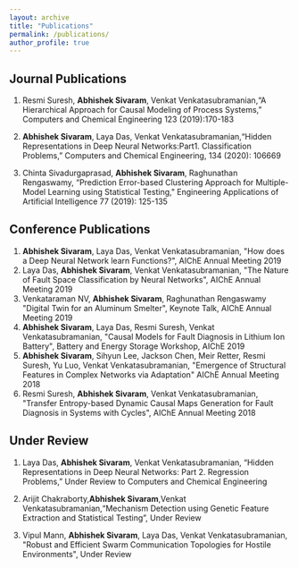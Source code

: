 ```yaml
---
layout: archive
title: "Publications"
permalink: /publications/
author_profile: true
---
```

## Journal Publications

1. Resmi Suresh, **Abhishek Sivaram**, Venkat Venkatasubramanian,“A Hierarchical Approach for Causal Modeling of Process Systems,” Computers and Chemical Engineering 123 (2019):170-183

2. **Abhishek Sivaram**, Laya Das, Venkat Venkatasubramanian,“Hidden Representations in Deep Neural Networks:Part1. Classification Problems,” Computers and Chemical Engineering, 134 (2020): 106669

3. Chinta Sivadurgaprasad, **Abhishek Sivaram**, Raghunathan Rengaswamy, “Prediction Error-based Clustering Approach for Multiple- Model Learning using Statistical Testing," Engineering Applications of Artificial Intelligence 77 (2019): 125-135

## Conference Publications

1. **Abhishek Sivaram**, Laya Das, Venkat Venkatasubramanian, "How does a Deep Neural Network learn Functions?", AIChE Annual Meeting 2019
2. Laya Das, **Abhishek Sivaram**, Venkat Venkatasubramanian, "The Nature of Fault Space Classification by Neural Networks", AIChE Annual Meeting 2019
3. Venkataraman NV, **Abhishek Sivaram**, Raghunathan Rengaswamy "Digital Twin for an Aluminum Smelter", Keynote Talk, AIChE Annual Meeting 2019
4. **Abhishek Sivaram**, Laya Das, Resmi Suresh, Venkat Venkatasubramanian, "Causal Models for Fault Diagnosis in Lithium Ion Battery", Battery and Energy Storage Workshop, AIChE 2019
5. **Abhishek Sivaram**, Sihyun Lee, Jackson Chen, Meir Retter, Resmi Suresh, Yu Luo, Venkat Venkatasubramanian, "Emergence of Structural Features in Complex Networks via Adaptation" AIChE Annual Meeting 2018
6. Resmi Suresh, **Abhishek Sivaram**, Venkat Venkatasubramanian, "Transfer Entropy-based Dynamic Causal Maps Generation for Fault Diagnosis in Systems with Cycles", AIChE Annual Meeting 2018

## Under Review

1. Laya Das, **Abhishek Sivaram**, Venkat Venkatasubramanian, “Hidden Representations in Deep Neural Networks: Part 2. Regression Problems,” Under Review to Computers and Chemical Engineering

2. Arijit Chakraborty,**Abhishek Sivaram**,Venkat Venkatasubramanian,“Mechanism Detection using Genetic Feature Extraction and Statistical Testing”, Under Review

3. Vipul Mann, **Abhishek Sivaram**, Laya Das, Venkat Venkatasubramanian, "Robust and Efficient Swarm Communication Topologies for Hostile
Environments", Under Review
